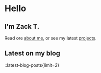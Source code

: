 # Hello

## I'm Zack T.

Read ore [about me](/about), or see my latest [projects](/projects).

## Latest on my blog

::latest-blog-posts{limit=2}
